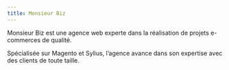 ```yaml
---
title: Monsieur Biz
---
```


Monsieur Biz est une agence web experte dans la réalisation de projets e-commerces de qualité.
<!--more-->
Spécialisée sur Magento et Sylius, l’agence avance dans son expertise avec des clients de toute taille.